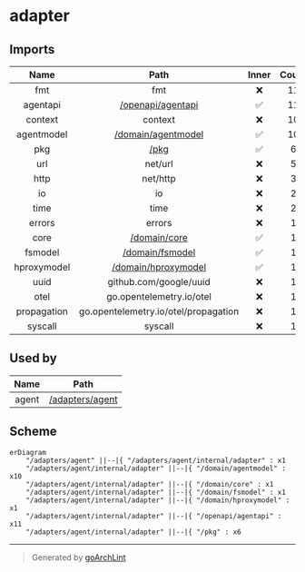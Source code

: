 # adapter

## Imports

|    Name     |                         Path                          | Inner | Count |
|:-----------:|:-----------------------------------------------------:|:-----:|:-----:|
|     fmt     |                          fmt                          |  ❌   |  11   |
|  agentapi   |   [/openapi/agentapi](../../../openapi/agentapi.md)   |  ✅   |  11   |
|   context   |                        context                        |  ❌   |  10   |
| agentmodel  |  [/domain/agentmodel](../../../domain/agentmodel.md)  |  ✅   |  10   |
|     pkg     |                [/pkg](../../../pkg.md)                |  ✅   |   6   |
|     url     |                        net/url                        |  ❌   |   5   |
|    http     |                       net/http                        |  ❌   |   3   |
|     io      |                          io                           |  ❌   |   2   |
|    time     |                         time                          |  ❌   |   2   |
|   errors    |                        errors                         |  ❌   |   1   |
|    core     |        [/domain/core](../../../domain/core.md)        |  ✅   |   1   |
|   fsmodel   |     [/domain/fsmodel](../../../domain/fsmodel.md)     |  ✅   |   1   |
| hproxymodel | [/domain/hproxymodel](../../../domain/hproxymodel.md) |  ✅   |   1   |
|    uuid     |                github.com/google/uuid                 |  ❌   |   1   |
|    otel     |               go.opentelemetry.io/otel                |  ❌   |   1   |
| propagation |         go.opentelemetry.io/otel/propagation          |  ❌   |   1   |
|   syscall   |                        syscall                        |  ❌   |   1   |

## Used by

| Name  |               Path                |
|:-----:|:---------------------------------:|
| agent | [/adapters/agent](../../agent.md) |

## Scheme

```mermaid
erDiagram
    "/adapters/agent" ||--|{ "/adapters/agent/internal/adapter" : x1
    "/adapters/agent/internal/adapter" ||--|{ "/domain/agentmodel" : x10
    "/adapters/agent/internal/adapter" ||--|{ "/domain/core" : x1
    "/adapters/agent/internal/adapter" ||--|{ "/domain/fsmodel" : x1
    "/adapters/agent/internal/adapter" ||--|{ "/domain/hproxymodel" : x1
    "/adapters/agent/internal/adapter" ||--|{ "/openapi/agentapi" : x11
    "/adapters/agent/internal/adapter" ||--|{ "/pkg" : x6
```

---

> Generated by [goArchLint](https://github.com/gbh007/goarchlint)
